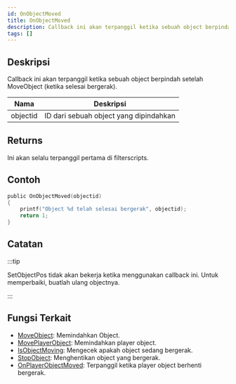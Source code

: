 ```yaml
---
id: OnObjectMoved
title: OnObjectMoved
description: Callback ini akan terpanggil ketika sebuah object berpindah setelah MoveObject (ketika selesai bergerak).
tags: []
---
```


## Deskripsi

Callback ini akan terpanggil ketika sebuah object berpindah setelah MoveObject (ketika selesai bergerak).

| Nama     | Deskripsi                         |
| -------- | ----------------------------------- |
| objectid | ID dari sebuah object yang dipindahkan |

## Returns

Ini akan selalu terpanggil pertama di filterscripts.

## Contoh

```c
public OnObjectMoved(objectid)
{
    printf("Object %d telah selesai bergerak", objectid);
    return 1;
}
```

## Catatan

:::tip

SetObjectPos tidak akan bekerja ketika menggunakan callback ini. Untuk memperbaiki, buatlah ulang objectnya.

:::

## Fungsi Terkait

- [MoveObject](../functions/MoveObject.md): Memindahkan Object.
- [MovePlayerObject](../functions/MovePlayerObject.md): Memindahkan player object.
- [IsObjectMoving](../functions/IsObjectMoving.md): Mengecek apakah object sedang bergerak.
- [StopObject](../functions/StopObject.md): Menghentikan object yang bergerak.
- [OnPlayerObjectMoved](OnPlayerObjectMoved.md): Terpanggil ketika player object berhenti bergerak.
